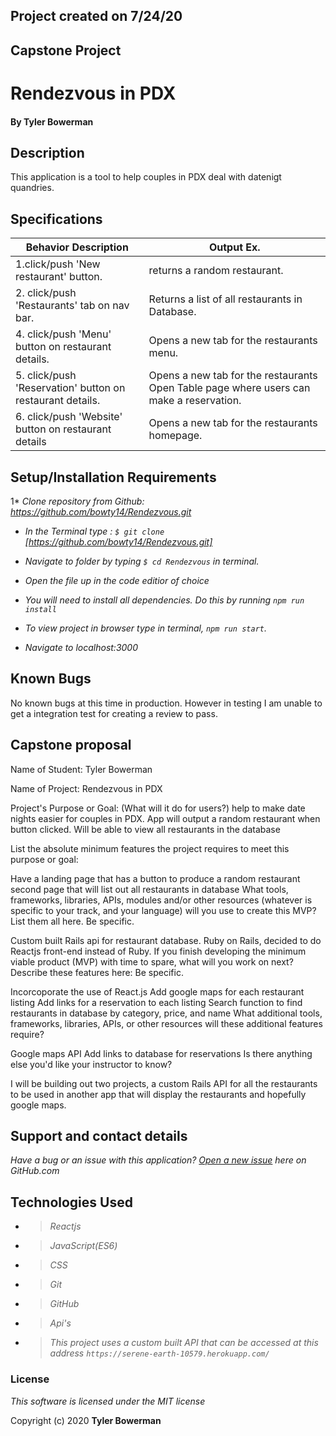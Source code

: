 ## Project created on 7/24/20

## Capstone Project

# Rendezvous in PDX

#### By **Tyler Bowerman**

## Description

This application is a tool to help couples in PDX deal with datenigt quandries.

## Specifications

|   Behavior Description|        Output Ex.      |
|------------------------|-----------------------|
|1.click/push 'New restaurant' button. | returns a random restaurant.|
|2. click/push 'Restaurants' tab on nav bar.|Returns a list of all restaurants in Database.|
|4. click/push 'Menu' button on restaurant details.| Opens a new tab for the restaurants menu.|
|5. click/push 'Reservation' button on restaurant details.| Opens a new tab for the restaurants Open Table page where users can make a reservation.|
|6. click/push 'Website' button on restaurant details| Opens a new tab for the restaurants homepage.|




## Setup/Installation Requirements
1* _Clone repository from Github: https://github.com/bowty14/Rendezvous.git_
* _In the Terminal type : `$ git clone` [https://github.com/bowty14/Rendezvous.git]_
* _Navigate to folder by typing  `$ cd Rendezvous` in terminal._
* _Open the file up in the code editior of choice_
* _You will need to install all dependencies. Do this by running `npm run install`_

* _To view project in browser type in terminal, `npm run start`._
* _Navigate to localhost:3000_

## Known Bugs
No known bugs at this time in production. However in testing I am unable to get a integration test for creating a review to pass.


## Capstone proposal 

Name of Student: Tyler Bowerman

Name of Project: Rendezvous in PDX

Project's Purpose or Goal: (What will it do for users?) help to make date nights easier for couples in PDX. App will output a random restaurant when button clicked. Will be able to view all restaurants in the database

List the absolute minimum features the project requires to meet this purpose or goal:

Have a landing page that has a button to produce a random restaurant 
second page that will list out all restaurants in database
What tools, frameworks, libraries, APIs, modules and/or other resources (whatever is specific to your track, and your language) will you use to create this MVP? List them all here. Be specific.

Custom built Rails api for restaurant database.
Ruby on Rails, decided to do Reactjs front-end instead of Ruby.
If you finish developing the minimum viable product (MVP) with time to spare, what will you work on next? Describe these features here: Be specific.

Incorcoporate the use of React.js
Add google maps for each restaurant listing
Add links for a reservation to each listing
Search function to find restaurants in database by category, price, and name
What additional tools, frameworks, libraries, APIs, or other resources will these additional features require?

Google maps API
Add links to database for reservations 
Is there anything else you'd like your instructor to know? 

I will be building out two projects, a custom Rails API for all the restaurants to be used in another app that will display the restaurants and hopefully google maps.



## Support and contact details
_Have a bug or an issue with this application? [Open a new issue](https://github.com/bowty14/DateNightApi/issues) here on GitHub.com_

## Technologies Used
* >_Reactjs_
* >_JavaScript(ES6)_
* >_CSS_
* >_Git_
* >_GitHub_
* >_Api's_
* >_This project uses a custom built API that can be accessed at this address `https://serene-earth-10579.herokuapp.com/`_
### License

*This software is licensed under the MIT license* 

Copyright (c) 2020 **Tyler Bowerman**
